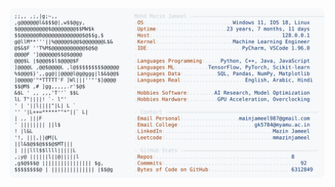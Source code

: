 <picture>
  <source srcset="https://raw.githubusercontent.com/mmazinjameel/mmazinjameel/main/dark_mode.svg?v=1750076477" media="(prefers-color-scheme: dark)">
  <img src="https://raw.githubusercontent.com/mmazinjameel/mmazinjameel/main/light_mode.svg?v=1750076477">
</picture>
